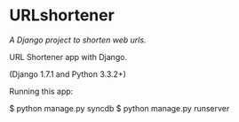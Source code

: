 # URLshortener
*A Django project to shorten web urls.*

URL Shortener app with Django.

(Django 1.7.1 and Python 3.3.2+)

Running this app:

$ python manage.py syncdb 
$ python manage.py runserver

